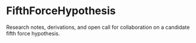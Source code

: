 # FifthForceHypothesis
Research notes, derivations, and open call for collaboration on a candidate fifth force hypothesis.
